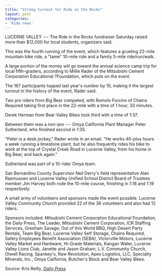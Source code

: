 ```yaml
---
title: "Strong turnout for Ride in the Rocks"
layout: post
categories:
- 'Ride news'
---
```


LUCERNE VALLEY --- The Ride in the Rocks fundraiser Saturday raised more than $12,000 for local students, organizers said.

This was the fourth running of the event, which features a grueling 22-mile mountain bike ride, a "tame" 10-mile ride and a family 5-mile ride/run/walk.

A large portion of the money will go toward the annual science camp trip for local fifth-graders, according to Millie Rader of the Mitsubishi Cement Corporation Educational ?Foundation, which puts on the event.

The 167 participants topped last year's number by 10, making it the largest turnout in the history of the event, Rader said.

Two pro riders from Big Bear competed, with Romolo Forcino of Chains Required taking first place in the 22-mile with a time of 1 hour, 33 minutes.

Derek Herman from Bear Valley Bikes took third with a time of 1:37.

Between them was a non-pro --- Omya California Plant Manager Peter Sutherland, who finished second in 1:35.

"Peter is a desk jockey," Rader wrote in an email. "He works 40-plus hours a week running a limestone plant, but he also frequently rides his bike to work at the top of Crystal Creek Road in Lucerne Valley, from his home in Big Bear, and back again."

Sutherland was part of a 10-rider Omya team.

San Bernardino County Supervisor Neil Derry's field representative Alan Rasmussen and Lucerne Valley Unified School District Board of Trustees member Jim Harvey both rode the 10-mile course, finishing in 1:18 and 1:19 respectively.

A small army of volunteers and sponsors made the event possible. Lucerne Valley Community Church provided 22 of the 36 volunteers and also had 12 riders.

Sponsors included: Mitsubishi Cement Corporation Educational Foundation, the Daily Press, The Leader, Mitsubishi Cement Corporation, ICR Staffing Services, Gresham Savage, Out of this World BBQ, High Desert Party Rentals, Team Big Bear, Lucerne Valley Self Storage, Chains Required, Safety Employees Benefit Association (SEBA), Victorville Motors, Lucerne Valley Market and Hardware, Hi-Grade Materials, Kangan Water, Lucerne Valley Lions Club, Janette and Jason Graham, L.V. Community Church, Otwell Racing, Spankey's, Raw Revolution, Apex Logistics, LLC, Specialty Minerals, Inc., Omya California, Butcher's Block and Bear Valley Bikes.

Source: Kris Reilly, [*Daily Press*](https://www.vvdailypress.com)
